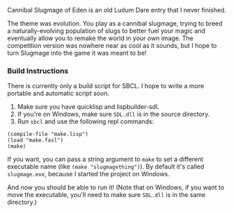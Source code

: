Cannibal Slugmage of Eden is an old Ludum Dare entry that I never finished.

The theme was evolution. You play as a cannibal slugmage, trying to breed a naturally-evolving population of slugs to better fuel your magic and eventually allow you to remake the world in your own image. The competition version was nowhere near as cool as it sounds, but I hope to turn Slugmage into the game it was meant to be!


### Build Instructions
There is currently only a build script for SBCL. I hope to write a more portable and automatic script soon.

  1. Make sure you have quicklisp and lispbuilder-sdl.
  2. If you're on Windows, make sure `SDL.dll` is in the source directory.
  3. Run `sbcl` and use the following repl commands:

```
(compile-file "make.lisp")
(load "make.fasl")
(make)
```
   If you want, you can pass a string argument to `make` to set a different 
   executable name (like `(make "slugmagething")`). By default it's called
   `slugmage.exe`, because I started the project on Windows.

And now you should be able to run it! (Note that on Windows, if you want to move the executable, you'll need to make sure `SDL.dll` is in the same directory.)